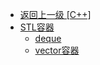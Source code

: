- [返回上一级 [C++]](C++/)
- [STL容器](C++/STL容器/)
  - [deque](C++/STL容器/deque.md)
  - [vector容器](C++/STL容器/vector容器.md)
